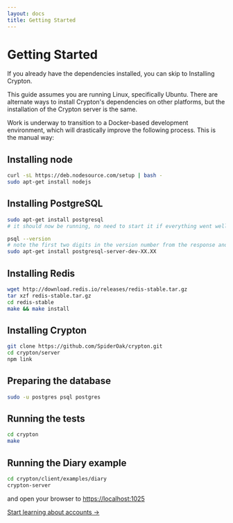 ```yaml
---
layout: docs
title: Getting Started
---
```


# Getting Started

If you already have the dependencies installed, you can skip to Installing Crypton.

This guide assumes you are running Linux, specifically Ubuntu. There are alternate ways to install Crypton's dependencies on other platforms, but the installation of the Crypton server is the same.

Work is underway to transition to a Docker-based development environment, which will drastically improve the following process. This is the manual way:

## Installing node

````bash
curl -sL https://deb.nodesource.com/setup | bash -
sudo apt-get install nodejs
````

## Installing PostgreSQL

````bash
sudo apt-get install postgresql
# it should now be running, no need to start it if everything went well

psql --version
# note the first two digits in the version number from the response and insert in the next command
sudo apt-get install postgresql-server-dev-XX.XX

````

## Installing Redis

````bash
wget http://download.redis.io/releases/redis-stable.tar.gz
tar xzf redis-stable.tar.gz
cd redis-stable
make && make install
````

## Installing Crypton

````bash
git clone https://github.com/SpiderOak/crypton.git
cd crypton/server
npm link
````

## Preparing the database

````bash
sudo -u postgres psql postgres
````

## Running the tests

````bash
cd crypton
make
````

## Running the Diary example

````bash
cd crypton/client/examples/diary
crypton-server
````

and open your browser to [https://localhost:1025](https://localhost:1025)

[Start learning about accounts &rarr;](/docs/concepts/accounts.html)
